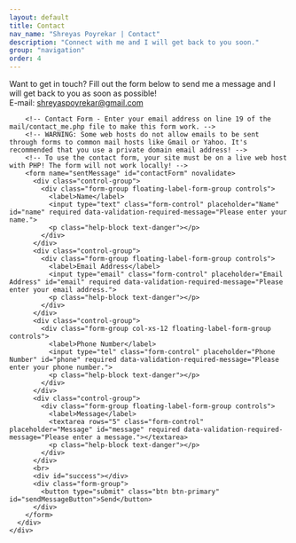 ```yaml
---
layout: default
title: Contact
nav_name: "Shreyas Poyrekar | Contact"
description: "Connect with me and I will get back to you soon."
group: "navigation"
order: 4
---
```

  <div class="container">
    <div class="row">
      <div class="col-lg-8 col-md-10 mx-auto">
        <p>Want to get in touch? Fill out the form below to send me a message and I will get back to you as soon as possible!
			<br />
			E-mail: <a href="mailto: shreyaspoyrekar@gmail.com">shreyaspoyrekar@gmail.com</a>
		</p>

        <!-- Contact Form - Enter your email address on line 19 of the mail/contact_me.php file to make this form work. -->
        <!-- WARNING: Some web hosts do not allow emails to be sent through forms to common mail hosts like Gmail or Yahoo. It's recommended that you use a private domain email address! -->
        <!-- To use the contact form, your site must be on a live web host with PHP! The form will not work locally! -->
        <form name="sentMessage" id="contactForm" novalidate>
          <div class="control-group">
            <div class="form-group floating-label-form-group controls">
              <label>Name</label>
              <input type="text" class="form-control" placeholder="Name" id="name" required data-validation-required-message="Please enter your name.">
              <p class="help-block text-danger"></p>
            </div>
          </div>
          <div class="control-group">
            <div class="form-group floating-label-form-group controls">
              <label>Email Address</label>
              <input type="email" class="form-control" placeholder="Email Address" id="email" required data-validation-required-message="Please enter your email address.">
              <p class="help-block text-danger"></p>
            </div>
          </div>
          <div class="control-group">
            <div class="form-group col-xs-12 floating-label-form-group controls">
              <label>Phone Number</label>
              <input type="tel" class="form-control" placeholder="Phone Number" id="phone" required data-validation-required-message="Please enter your phone number.">
              <p class="help-block text-danger"></p>
            </div>
          </div>
          <div class="control-group">
            <div class="form-group floating-label-form-group controls">
              <label>Message</label>
              <textarea rows="5" class="form-control" placeholder="Message" id="message" required data-validation-required-message="Please enter a message."></textarea>
              <p class="help-block text-danger"></p>
            </div>
          </div>
          <br>
          <div id="success"></div>
          <div class="form-group">
            <button type="submit" class="btn btn-primary" id="sendMessageButton">Send</button>
          </div>
        </form>
      </div>
    </div>
  </div>
  
  
  
